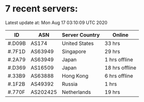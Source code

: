 # 7 recent servers:

Latest update at: Mon Aug 17 03:10:09 UTC 2020

| ID | ASN | Server Country | Online |
| -- | --- | -------------- | ------ |
| #.D09B | AS174 | United States | 33 hrs |
| #.7F1D | AS63949 | Singapore | 29 hrs |
| #.2A79 | AS63949 | Japan | 1 hrs offline |
| #.D369 | AS16509 | Japan | 18 hrs offline |
| #.33B9 | AS63888 | Hong Kong | 6 hrs offline |
| #.1F2B | AS49392 | Russia | 1 hrs |
| #.770F | AS202425 | Netherlands | 19 hrs |

